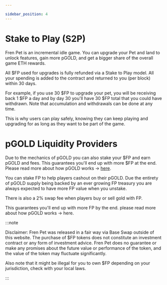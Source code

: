 ```yaml
---

sidebar_position: 4
---
```


# Stake to Play (S2P)


Fren Pet is an incremental idle game. You can upgrade your Pet and land to unlock features, gain more pGOLD, and get a bigger share of the overall game ETH rewards. 

All $FP used for upgrades is fully refunded via a Stake to Play model. All your spending is added to the contract and returned to you (per block) within 30 days.

For example, if you use 30 $FP to upgrade your pet, you will be receiving back 1 $FP a day and by day 30 you'll have 30 $FP total that you could have withdrawn. Note that accumulation and withdrawals can be done at any time.

This is why users can play safely, knowing they can keep playing and upgrading for as long as they want to be part of the game.

# pGOLD Liquidity Providers

Due to the mechanics of pGOLD you can also stake your $FP and earn pGOLD and fees. This guarantees you'll end up with more $FP at the end. Please read more about how pGOLD works -> [here](docs/Overview/pgold.md).

You can stake FP to help players cashout on their pGOLD. Due the entirety of pGOLD supply being backed by an ever growing FP treasury you are always expected to have more FP value when you unstake.

There is also a 2% swap fee when players buy or sell gold with FP.


This guarantees you'll end up with more FP by the end. please read more about how pGOLD works -> here.



:::note

Disclaimer: Fren Pet was released in a fair way via Base Swap outside of this website. The purchase of $FP tokens does not constitute an investment contract or any form of investment advice. Fren Pet does no guarantee or make any promises about the future value or performance of the token, and the value of the token may fluctuate significantly.

Also note that it might be illegal for you to own $FP depending on your jurisdiction, check with your local laws.

:::

